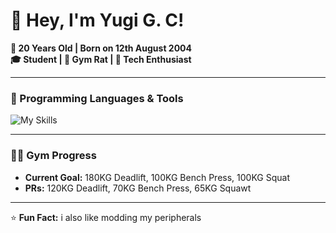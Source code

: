 # 👋 Hey, I'm Yugi G. C!

**🎂 20 Years Old | Born on 12th August 2004**  
**🎓 Student | 💪 Gym Rat | 🤖 Tech Enthusiast**

---

### 🔧 Programming Languages & Tools
![My Skills](https://skillicons.dev/icons?i=python,cpp,linux,vscode)

---

### 🏋️‍♂️ Gym Progress
- **Current Goal:** 180KG Deadlift, 100KG Bench Press, 100KG Squat
- **PRs:** 120KG Deadlift, 70KG Bench Press, 65KG Squawt 

---


⭐ **Fun Fact:** i also like modding my peripherals 
